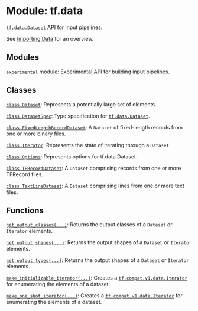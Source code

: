 <div itemscope itemtype="http://developers.google.com/ReferenceObject">
<meta itemprop="name" content="tf.data" />
<meta itemprop="path" content="Stable" />
</div>

# Module: tf.data

<a href="../tf/data/Dataset.md"><code>tf.data.Dataset</code></a> API for input pipelines.

<!-- Placeholder for "Used in" -->

See [Importing Data](https://tensorflow.org/guide/datasets) for an overview.

## Modules

[`experimental`](../tf/data/experimental.md) module: Experimental API for building input pipelines.

## Classes

[`class Dataset`](../tf/data/Dataset.md): Represents a potentially large set of elements.

[`class DatasetSpec`](../tf/data/DatasetSpec.md): Type specification for <a href="../tf/data/Dataset.md"><code>tf.data.Dataset</code></a>.

[`class FixedLengthRecordDataset`](../tf/data/FixedLengthRecordDataset.md): A `Dataset` of fixed-length records from one or more binary files.

[`class Iterator`](../tf/data/Iterator.md): Represents the state of iterating through a `Dataset`.

[`class Options`](../tf/data/Options.md): Represents options for tf.data.Dataset.

[`class TFRecordDataset`](../tf/data/TFRecordDataset.md): A `Dataset` comprising records from one or more TFRecord files.

[`class TextLineDataset`](../tf/data/TextLineDataset.md): A `Dataset` comprising lines from one or more text files.

## Functions

[`get_output_classes(...)`](../tf/data/get_output_classes.md): Returns the output classes of a `Dataset` or `Iterator` elements.

[`get_output_shapes(...)`](../tf/data/get_output_shapes.md): Returns the output shapes of a `Dataset` or `Iterator` elements.

[`get_output_types(...)`](../tf/data/get_output_types.md): Returns the output shapes of a `Dataset` or `Iterator` elements.

[`make_initializable_iterator(...)`](../tf/data/make_initializable_iterator.md): Creates a <a href="../tf/data/Iterator.md"><code>tf.compat.v1.data.Iterator</code></a> for enumerating the elements of a dataset.

[`make_one_shot_iterator(...)`](../tf/data/make_one_shot_iterator.md): Creates a <a href="../tf/data/Iterator.md"><code>tf.compat.v1.data.Iterator</code></a> for enumerating the elements of a dataset.


